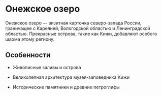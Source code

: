 # Онежское озеро

Онежское озеро — визитная карточка северо-запада России, граничащее с Карелией, Вологодской областью и Ленинградской областью. Прекрасные острова, такие как Кижи, добавляют особого шарма этому региону.

## Особенности

* Живописные заливы и острова

* Великолепная архитектура музея-заповедника Кижи

* Исторические памятники и древние петроглифы